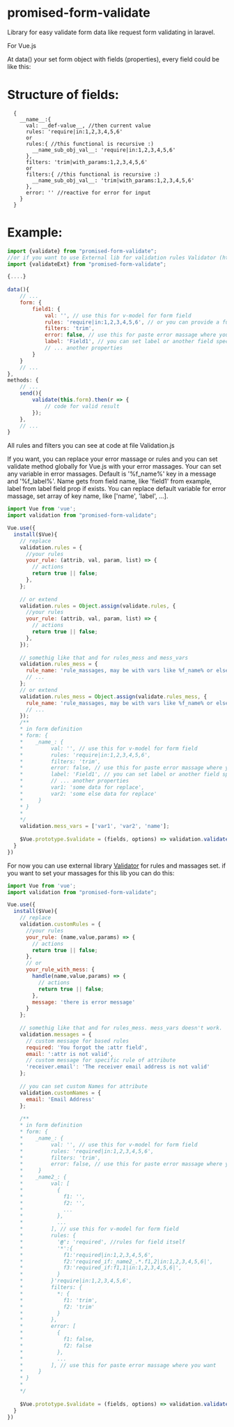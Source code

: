 # promised-form-validate

Library for easy validate form data like request form validating in laravel.

For Vue.js

At data() your set form object with fields (properties), every field could be like this: 

# Structure of fields:

```
  {
    __name__:{
      val: __def-value__, //then current value
      rules: 'require|in:1,2,3,4,5,6'
      or
      rules:{ //this functional is recursive :)
        __name_sub_obj_val__: 'require|in:1,2,3,4,5,6'
      },
      filters: 'trim|with_params:1,2,3,4,5,6'
      or
      filters:{ //this functional is recursive :)
        __name_sub_obj_val__: 'trim|with_params:1,2,3,4,5,6'
      },
      error: '' //reactive for error for input
    }
  }
```

# Example:
```javascript
import {validate} from "promised-form-validate";
//or if you want to use External lib for validation rules Validator (https://www.npmjs.com/package/Validator)
import {validateExt} from "promised-form-validate";

{....}
    
data(){
    // ...
    form: {
        field1: {
            val: '', // use this for v-model for form field
            rules: 'require|in:1,2,3,4,5,6', // or you can provide a function(attrib, val, param, list) which return {r: result [boolean], e: error [string]} or if val it is object, you can check all of properties of val if you replay structure of val object where value of params will be rules
            filters: 'trim',
            error: false, // use this for paste error massage where you want
            label: 'Field1', // you can set label or another field specific data below and use it at form filed in template
            // ... another properties
        }
    }
    // ...
},
methods: {
    // ...
    send(){
        validate(this.form).then(r => {
            // code for valid result
        });
    },
    // ...
}
```
All rules and filters you can see at code at file Validation.js

If you want, you can replace your error massage or rules and you can set validate method globally for Vue.js with your error massages. 
Your can set any variable in error massages. 
Default is '%f_name%' key in a message and '%f_label%'. Name gets from field name, like 'field1' from example, label from label field prop if exists. 
You can replace default variable for error massage, set array of key name, like ['name', 'label', ...].

```javascript
import Vue from 'vue';
import validation from "promised-form-validate";

Vue.use({
  install($Vue){
    // replace
    validation.rules = {
      //your rules
      your_rule: (attrib, val, param, list) => {
        // actions
        return true || false;
      },
    };
    
    // or extend
    validation.rules = Object.assign(validate.rules, {
      //your rules
      your_rule: (attrib, val, param, list) => {
        // actions
        return true || false;
      },
    });
    
    // somethig like that and for rules_mess and mess_vars
    validation.rules_mess = {
      rule_name: 'rule_massages, may be with vars like %f_name% or else',
      // ...
    };
    // or extend
    validation.rules_mess = Object.assign(validate.rules_mess, {
      rule_name: 'rule_massages, may be with vars like %f_name% or else',
      // ...
    });
    /**
    * in form definition
    * form: {
    *    _name_: {
    *         val: '', // use this for v-model for form field
    *         rules: 'require|in:1,2,3,4,5,6',
    *         filters: 'trim',
    *         error: false, // use this for paste error massage where you want
    *         label: 'Field1', // you can set label or another field specific data below and use it at form filed in template
    *         // ... another properties
    *         var1: 'some data for replace',
    *         var2: 'some else data for replace'
    *     }
    * }
    * 
    */
    validation.mess_vars = ['var1', 'var2', 'name']; 
    
    $Vue.prototype.$validate = (fields, options) => validation.validate(fields, options);
  }
})

```

For now you can use external library [Validator](https://www.npmjs.com/package/Validator) for rules and massages set.
if you want to set your massages for this lib you can do this:

```javascript
import Vue from 'vue';
import validation from "promised-form-validate";

Vue.use({
  install($Vue){
    // replace
    validation.customRules = {
      //your rules
      your_rule: (name,value,params) => {
        // actions
        return true || false;
      },
      // or
      your_rule_with_mess: {
        handle(name,value,params) => {
          // actions
          return true || false;
        },
        message: 'there is error message'
      }
    };
    
    // somethig like that and for rules_mess. mess_vars doesn't work.
    validation.messages = {
      // custom message for based rules
      required: 'You forgot the :attr field',
      email: ':attr is not valid',
      // custom message for specific rule of attribute
      'receiver.email': 'The receiver email address is not valid'
    };
    
    // you can set custom Names for attribute
    validation.customNames = { 
      email: 'Email Address' 
    };
    
    /**
    * in form definition
    * form: {
    *    _name_: {
    *         val: '', // use this for v-model for form field
    *         rules: 'required|in:1,2,3,4,5,6',
    *         filters: 'trim',
    *         error: false, // use this for paste error massage where you want
    *     }
    *    _name2_: {
    *         val: [
    *           {
    *             f1: '',
    *             f2: '',
    *             ...
    *           },
    *           ...
    *         ], // use this for v-model for form field
    *         rules: {
    *           '@': 'required', //rules for field itself
    *           '*':{
    *             f1:'required|in:1,2,3,4,5,6',
    *             f2:'required_if:_name2_.*.f1,2|in:1,2,3,4,5,6|',
    *             f3:'required_if:f1,1|in:1,2,3,4,5,6|',
    *           }
    *         }'require|in:1,2,3,4,5,6',
    *         filters: {
    *           *: {
    *             f1: 'trim',
    *             f2: 'trim'
    *           }
    *         },
    *         error: [
    *           {
    *             f1: false,
    *             f2: false
    *           }, 
    *           ...
    *         ], // use this for paste error massage where you want
    *     }
    * }
    * 
    */
    
    $Vue.prototype.$validate = (fields, options) => validation.validate(fields, Object.assign({lib:'ext'}, ('object' == typeof options ? options : {})));
  }
})

```